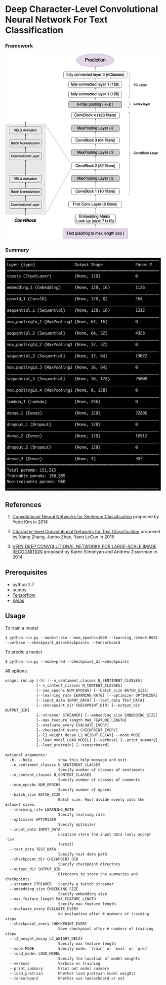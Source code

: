 # Deep Character-Level Convolutional Neural Network For Text Classification #

### Framework

![](assest/DCLCNN.png)

### Summary

![](assest/summary.png)

References
----------

1. [Convolutional Neural Networks for Sentence Classification](https://arxiv.org/abs/1408.5882) proposed by Yoon Kim in 2014

2. [Character-level Convolutional Networks for Text Classification](https://arxiv.org/abs/1509.01626) proposed by Xiang Zhang, Junbo Zhao, Yann LeCun in 2015

3. [VERY DEEP CONVOLUTIONAL NETWORKS FOR LARGE-SCALE IMAGE RECOGNITION](https://arxiv.org/abs/1409.1556) proposed by Karen Simonyan and Andrew Zisserman in 2014



Prerequisites
-------------

- python 2.7
- numpy
- [Tensorflow](https://www.tensorflow.org/)
- [Keras](https://github.com/fchollet/keras)


Usage
-----

To train a model

    $ python run.py --mode=train --num_epochs=1000 --learning_rate=0.0001 --verbose --checkpoint_dir=checkpoints --tensorboard

To predic a model

    $ python run.py --mode=pred --checkpoint_dir=checkpoints


All options:
```
usage: run.py [-h] [--n_sentiment_classes N_SENTIMENT_CLASSES]
              [--n_content_classes N_CONTENT_CLASSES]
              [--num_epochs NUM_EPOCHS] [--batch_size BATCH_SIZE]
              [--learning_rate LEARNING_RATE] [--optimizer OPTIMIZER]
              [--input_data INPUT_DATA] [--test_data TEST_DATA]
              [--checkpoint_dir CHECKPOINT_DIR] [--output_dir OUTPUT_DIR]
              [--streamer STREAMER] [--embedding_size EMBEDDING_SIZE]
              [--max_feature_length MAX_FEATURE_LENGTH]
              [--evaluate_every EVALUATE_EVERY]
              [--checkpoint_every CHECKPOINT_EVERY]
              [--l2_weight_decay L2_WEIGHT_DECAY] --mode MODE
              [--load_model LOAD_MODEL] [--verbose] [--print_summary]
              [--load_pretrain] [--tensorboard]

optional arguments:
  -h, --help            show this help message and exit
  --n_sentiment_classes N_SENTIMENT_CLASSES
                        Specify number of classes of sentiments
  --n_content_classes N_CONTENT_CLASSES
                        Specify number of classes of comments
  --num_epochs NUM_EPOCHS
                        Specify number of epochs
  --batch_size BATCH_SIZE
                        Batch size. Must divide evenly into the dataset sizes.
  --learning_rate LEARNING_RATE
                        Specify learning rate
  --optimizer OPTIMIZER
                        Specify optimizer
  --input_data INPUT_DATA
                        Location store the input data (only accept `csv`
                        format)
  --test_data TEST_DATA
                        Specify test data path
  --checkpoint_dir CHECKPOINT_DIR
                        Specify checkpoint directory
  --output_dir OUTPUT_DIR
                        Directory to store the summaries and checkpoints.
  --streamer STREAMER   Specify a twitch streamer
  --embedding_size EMBEDDING_SIZE
                        Specify embedding size
  --max_feature_length MAX_FEATURE_LENGTH
                        Specify max feature length
  --evaluate_every EVALUATE_EVERY
                        do evaluation after # numbers of training steps
  --checkpoint_every CHECKPOINT_EVERY
                        Save checkpoint after # numbers of training steps
  --l2_weight_decay L2_WEIGHT_DECAY
                        Specify max feature length
  --mode MODE           Specify mode: `train` or `eval` or `pred`
  --load_model LOAD_MODEL
                        Specify the location of model weights
  --verbose             Verbose on training
  --print_summary       Print out model summary
  --load_pretrain       Whether load pretrain model weights
  --tensorboard         Whether use tensorboard or not
```


